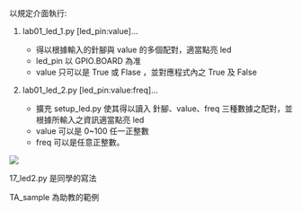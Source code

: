 以規定介面執行:

1. lab01_led_1.py [led_pin:value]...
   * 得以根據輸入的針腳與 value 的多個配對，適當點亮 led
   * led_pin 以 GPIO.BOARD 為准
   * value 只可以是 True 或  Flase ，並對應程式內之 True 及 False

2. lab01_led_2.py [led_pin:value:freq]...
   * 擴充 setup_led.py 使其得以讀入 針腳、value、freq 三種數據之配對，並根據所輸入之資訊適當點亮 led
   * value 可以是 0~100 任一正整數
   * freq 可以是任意正整數。

![](https://github.com/XiaMiLang/RespberryPi/blob/master/lab01/lab01_led.JPG)

17_led2.py 是同學的寫法

TA_sample 為助教的範例